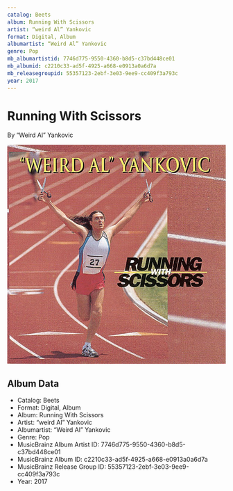 ```yaml
---
catalog: Beets
album: Running With Scissors
artist: “weird Al” Yankovic
format: Digital, Album
albumartist: “Weird Al” Yankovic
genre: Pop
mb_albumartistid: 7746d775-9550-4360-b8d5-c37bd448ce01
mb_albumid: c2210c33-ad5f-4925-a668-e0913a0a6d7a
mb_releasegroupid: 55357123-2ebf-3e03-9ee9-cc409f3a793c
year: 2017
---
```


# Running With Scissors

By “Weird Al” Yankovic

![](../../assets/beetscovers/“weird_Al”_Yankovic-Running_With_Scissors.jpg)

## Album Data

- Catalog: Beets
- Format: Digital, Album
- Album: Running With Scissors
- Artist: “weird Al” Yankovic
- Albumartist: “Weird Al” Yankovic
- Genre: Pop
- MusicBrainz Album Artist ID: 7746d775-9550-4360-b8d5-c37bd448ce01
- MusicBrainz Album ID: c2210c33-ad5f-4925-a668-e0913a0a6d7a
- MusicBrainz Release Group ID: 55357123-2ebf-3e03-9ee9-cc409f3a793c
- Year: 2017

